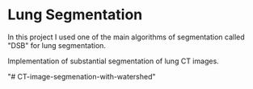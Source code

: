 # Lung Segmentation

In this project I used one of the main algorithms of segmentation called "DSB" for lung segmentation.

Implementation of substantial segmentation of lung CT images.


"# CT-image-segmenation-with-watershed" 
